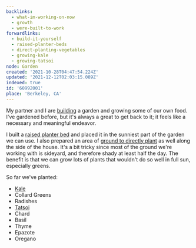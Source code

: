 ```yaml
---
backlinks:
  - what-im-working-on-now
  - growth
  - were-built-to-work
forwardlinks:
  - build-it-yourself
  - raised-planter-beds
  - direct-planting-vegetables
  - growing-kale
  - growing-tatsoi
node: Garden
created: '2021-10-28T04:47:54.224Z'
updated: '2021-12-12T02:03:15.089Z'
indexed: true
id: '60992001'
place: 'Berkeley, CA'
---
```


My partner and I are [building](build-it-yourself.md) a garden and growing some of our own food. I've gardened before, but it's always a great to get back to it; it feels like a necessary and meaningful endeavor.

I built a [raised planter bed](raised-planter-beds.md) and placed it in the sunniest part of the garden we can use. I also prepared an area of [ground to directly plant](direct-planting-vegetables.md) as well along the side of the house. It's a bit tricky since most of the ground we're working with is sideyard, and therefore shady at least half the day. The benefit is that we can grow lots of plants that wouldn't do so well in full sun, especially greens.

So far we've planted:

- [Kale](growing-kale.md)
- Collard Greens
- Radishes
- [Tatsoi](growing-tatsoi.md)
- Chard
- Basil
- Thyme
- Epazote
- Oregano
